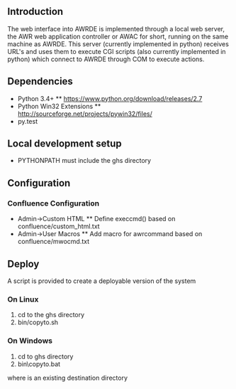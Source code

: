 Introduction
------------
The web interface into AWRDE is implemented through a local web server, the 
AWR web application controller or AWAC for short, running on the same machine
as AWRDE. This server (currently implemented in python) receives URL's and
uses them to execute CGI scripts (also currently implemented in python) which
connect to AWRDE through COM to execute actions.


Dependencies
------------
* Python 3.4+
** https://www.python.org/download/releases/2.7
* Python Win32 Extensions
** http://sourceforge.net/projects/pywin32/files/
* py.test

Local development setup
-----------------------
* PYTHONPATH must include the ghs directory

Configuration
-------------

### Confluence Configuration
* Admin->Custom HTML
** Define execcmd() based on confluence/custom_html.txt
* Admin->User Macros
** Add macro for awrcommand based on confluence/mwocmd.txt


Deploy
------
A script is provided to create a deployable version of the system

### On Linux
1. cd to the ghs directory
2. bin/copyto.sh <directory>

### On Windows
1. cd to ghs directory
2. bin\copyto.bat <directory>

where <directory> is an existing destination directory





